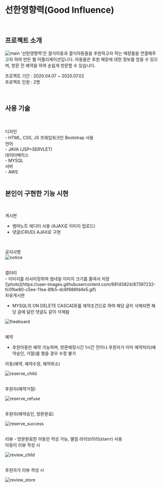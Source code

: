 # 선한영향력(Good Influence)
<br>

## 프로젝트 소개
![main](https://user-images.githubusercontent.com/68145824/87403307-ab509380-c5f7-11ea-8273-336234ba696f.png)
'선한영향력'은 결식아동과 결식아동들을 후원하고자 하는 매장들을 연결해주고자 하여 만든 웹 어플리케이션입니다.
아동들은 후원 매장에 대한 정보를 얻을 수 있으며, 방문 전 예약을 하여 손쉽게 방문할 수 있습니다. 

프로젝트 기간 :
2020.04.07 ~ 2020.07.02
<br>
프로젝트 인원 :
2명

<br>

## 사용 기술

<br>
<br>
디자인
<br>
- HTML, CSS, JS 프레임워크인 Bootstrap 사용
<br>
언어
<br>
 - JAVA (JSP+SERVLET)
<br>
데이터베이스
<br>
 - MYSQL
<br>
서버
<br>
 - AWS
<br>

<br>

## 본인이 구현한 기능 시현

<br>


게시판 
<br>
- 썸머노트 에디터 사용 (AJAX로 이미지 업로드)
- 댓글(CRUD) AJAX로 구현
<br>

공지사항
<br>
![notice](https://user-images.githubusercontent.com/68145824/87397214-f31eed00-c5ee-11ea-867b-1ea3b3ac0db5.gif)

<br>
갤러리
<br>
- 이미지를 리사이징하여 썸네일 이미지 크기를 줄여서 저장
<br>
![photo](https://user-images.githubusercontent.com/68145824/87397232-fc0fbe80-c5ee-11ea-8fb5-dc6f986fd4e5.gif)

<br>
자유게시판

-  MYSQL의 ON DELETE CASCADE를 제약조건으로 하여 해당 글이 삭제되면 해당 글에 달린 댓글도 같이 삭제됨

![freeboard](https://user-images.githubusercontent.com/68145824/87397363-32e5d480-c5ef-11ea-972c-43ad3e2ca86b.gif)

<br>
예약

- 후원아동만 예약 가능하며, 방문예정시간 1시간 전이나 후원자가 이미 예약처리(예약승인, 거절)를 했을 경우 수정 불가

아동(예약, 예약수정, 예약취소)

![reserve_child](https://user-images.githubusercontent.com/68145824/87397823-e8188c80-c5ef-11ea-80a0-fb018fd2aa8a.gif)

<br>
후원자(예약거절)

![reserve_refuse](https://user-images.githubusercontent.com/68145824/87397895-067e8800-c5f0-11ea-9381-8113fabb9eaa.gif)

<br>
후원자(예약승인, 방문완료)

![reserve_success](https://user-images.githubusercontent.com/68145824/87397901-08e0e200-c5f0-11ea-823d-38072f7eb139.gif)

<br>
리뷰
- 방문완료한 아동만 작성 가능, 별점 라이브러리(starrr) 사용

<br>
아동이 리뷰 작성 시

![review_child](https://user-images.githubusercontent.com/68145824/87397909-0bdbd280-c5f0-11ea-8026-7c77d90a84c7.gif)

<br>
후원자가 리뷰 작성 시

![review_store](https://user-images.githubusercontent.com/68145824/87397912-0d0cff80-c5f0-11ea-8543-d1b999b7ed5a.gif)

